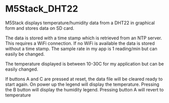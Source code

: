 # M5Stack_DHT22
M5Stack displays temperature/humidity data from a DHT22 in graphical form and stores data on SD card. 

The data is stored with a time stamp which is retrieved from an NTP server. This requires a WiFi connection. If no WiFi is available the data is stored without a time stamp. The sample rate in my app is 1 reading/min but can easily be changed.

The temperature displayed is between 10-30C for my application but can be easily changed.

If buttons A and C are pressed at reset, the data file will be cleared ready to start again.
On power up the legend will display the temperature. Pressing the B button will display the humidity legend. Pressing button A will revert to temperature
